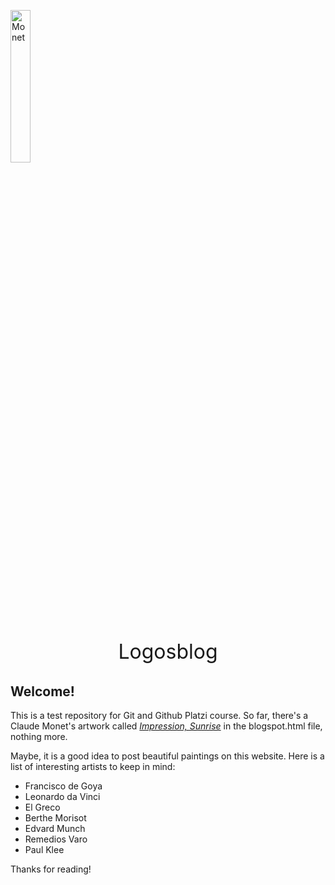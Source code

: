  <p><a href="https://imgur.com/a/JlpkEkm"><img src="https://i.imgur.com/a/JlpkEkm.jpg" width="25%" alt="Monet"></a></p>
<p style="text-align:center;font-size:xx-large;"> Logosblog<p>

## Welcome!

This is a test repository for Git and Github Platzi course.
So far, there's a Claude Monet's artwork called 
[*Impression, Sunrise*](https://en.wikipedia.org/wiki/Impression,_Sunrise) in the blogspot.html file, nothing more. 

Maybe, it is a good idea to post beautiful paintings on this website.
Here is a list of interesting artists to keep in mind:
- Francisco de Goya
- Leonardo da Vinci
- El Greco
- Berthe Morisot
- Edvard Munch
- Remedios Varo
- Paul Klee

Thanks for reading!